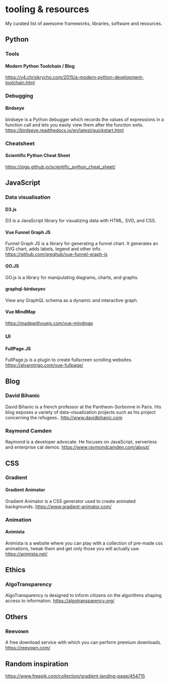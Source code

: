 # tooling & resources
My curated list of awesome frameworks, libraries, software and resources.

## Python 

### Tools
#### Modern Python Toolchain / Blog
https://v4.chriskrycho.com/2015/a-modern-python-development-toolchain.html

### Debugging
#### Birdseye
birdseye is a Python debugger which records the values of expressions in a function call and lets you easily view them after the function exits. 
https://birdseye.readthedocs.io/en/latest/quickstart.html

### Cheatsheet 
#### Scientific Python Cheat Sheet
https://ipgp.github.io/scientific_python_cheat_sheet/

## JavaScript

### Data visualisation 
#### D3.js
D3 is a JavaScript library for visualizing data with HTML, SVG, and CSS.

#### Vue Funnel Graph JS
Funnel Graph JS is a library for generating a funnel chart. It generates an SVG chart, adds labels, legend and other info.
https://github.com/greghub/vue-funnel-graph-js

#### GO.JS
GO.js is a library for manipulating diagrams, charts, and graphs.

#### graphql-birdseyev 
View any GraphQL schema as a dynamic and interactive graph. 

#### Vue MindMap
https://madewithvuejs.com/vue-mindmap

### UI
#### FullPage.JS
FullPage.js is a plugin to create fullscreen scrolling websites.
https://alvarotrigo.com/vue-fullpage/

## Blog
### David Bihanic
David Bihanic is a french professor at the Pantheon-Sorbonne in Paris. His blog exposes a variety of data-visualization projects such as his project concerning the refugees.. 
http://www.davidbihanic.com

### Raymond Camden
Raymond is a developer advocate. He focuses on JavaScript, serverless and enterprise cat demos. https://www.raymondcamden.com/about/


## CSS

### Gradient
#### Gradient Animator
Gradient Animator is a CSS generator used to create animated backgrounds.
https://www.gradient-animator.com/

### Animation
#### Animista
Animista is a website where you can play with a collection of pre-made css animations, tweak them and get only those you will actually use.
https://animista.net/

## Ethics
### AlgoTransparency
AlgoTransparency is designed to inform citizens on the algorithms shaping access to information.
https://algotransparency.org/

## Others
### Reevown
A free download service with which you can perform premium downloads.
https://reevown.com/

## Random inspiration 
https://www.freepik.com/collection/gradient-landing-page/454715
